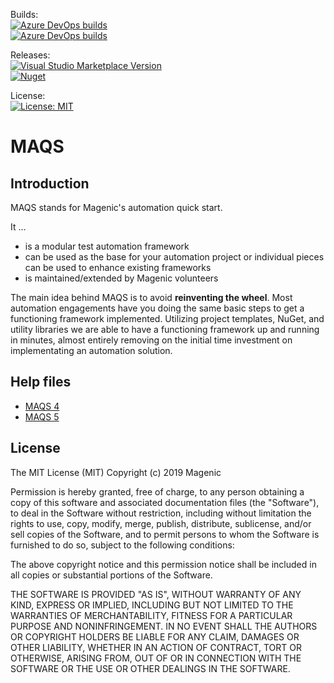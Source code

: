Builds:  
[![Azure DevOps builds](https://img.shields.io/azure-devops/build/magenic/maqs/87.svg?label=ci%20build)](https://magenic.visualstudio.com/MAQS/_build/latest?definitionId=87&branchName=develop)    
[![Azure DevOps builds](https://img.shields.io/azure-devops/build/magenic/maqs/89.svg?label=rc%20build)](https://magenic.visualstudio.com/MAQS/_build/latest?definitionId=89&branchName=develop)  
  
Releases:  
[![Visual Studio Marketplace Version](https://img.shields.io/visual-studio-marketplace/v/vs-publisher-1465771.MAQSOpenFramework.svg?label=extension)](https://marketplace.visualstudio.com/items?itemName=vs-publisher-1465771.MAQSOpenFramework)  
[![Nuget](https://img.shields.io/nuget/v/Magenic.Maqs.svg)](https://www.nuget.org/packages/Magenic.Maqs/)

License:  
[![License: MIT](https://img.shields.io/badge/License-MIT-green.svg)](https://raw.githubusercontent.com/Magenic/MAQS/develop/LICENSE)  


# MAQS
## Introduction 
MAQS stands for Magenic's automation quick start.

It …
 - is a modular test automation framework
 - can be used as the base for your automation project or individual pieces can be used to enhance existing frameworks
 - is maintained/extended by Magenic volunteers

The main idea behind MAQS is to avoid **reinventing the wheel**. Most automation engagements have you doing the same basic steps to get a functioning framework implemented. Utilizing project templates, NuGet, and utility libraries we are able to have a functioning framework up and running in minutes, almost entirely removing on the initial time investment on implementating an automation solution.

## Help files
* [MAQS 4](https://magenic.github.io/MAQS/#/MAQS_4/Introduction)
* [MAQS 5](https://magenic.github.io/MAQS/#/MAQS_5/Introduction)

## License
The MIT License (MIT)
Copyright (c) 2019 Magenic

Permission is hereby granted, free of charge, to any person obtaining a copy of this software and associated documentation files (the "Software"), to deal in the Software without restriction, including without limitation the rights to use, copy, modify, merge, publish, distribute, sublicense, and/or sell copies of the Software, and to permit persons to whom the Software is furnished to do so, subject to the following conditions:

The above copyright notice and this permission notice shall be included in all copies or substantial portions of the Software.

THE SOFTWARE IS PROVIDED "AS IS", WITHOUT WARRANTY OF ANY KIND, EXPRESS OR IMPLIED, INCLUDING BUT NOT LIMITED TO THE WARRANTIES OF MERCHANTABILITY, FITNESS FOR A PARTICULAR PURPOSE AND NONINFRINGEMENT. IN NO EVENT SHALL THE AUTHORS OR COPYRIGHT HOLDERS BE LIABLE FOR ANY CLAIM, DAMAGES OR OTHER LIABILITY, WHETHER IN AN ACTION OF CONTRACT, TORT OR OTHERWISE, ARISING FROM, OUT OF OR IN CONNECTION WITH THE SOFTWARE OR THE USE OR OTHER DEALINGS IN THE SOFTWARE.